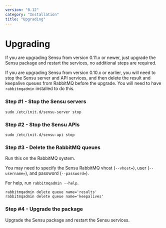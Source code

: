 ```yaml
---
version: "0.12"
category: "Installation"
title: "Upgrading"
---
```


# Upgrading

If you are upgrading Sensu from version 0.11.x or newer, just upgrade
the Sensu package and restart the services, no additional steps are
required.

If you are upgrading Sensu from version 0.10.x or earlier, you will
need to stop the Sensu server and API services, and then delete the
result and keepalive queues from RabbitMQ before the upgrade. You will
need to have `rabbitmqadmin` installed to do this.

### Step #1 - Stop the Sensu servers

~~~ shell
sudo /etc/init.d/sensu-server stop
~~~

### Step #2 - Stop the Sensu APIs

~~~ shell
sudo /etc/init.d/sensu-api stop
~~~

### Step #3 - Delete the RabbitMQ queues

Run this on the RabbitMQ system.

You may need to specify the Sensu RabbitMQ vhost (`--vhost=`), user
(`--username=`), and password (`--password=`).

For help, run `rabbitmqadmin --help`.

~~~ shell
rabbitmqadmin delete queue name='results'
rabbitmqadmin delete queue name='keepalives'
~~~

### Step #4 - Upgrade the package

Upgrade the Sensu package and restart the Sensu services.
